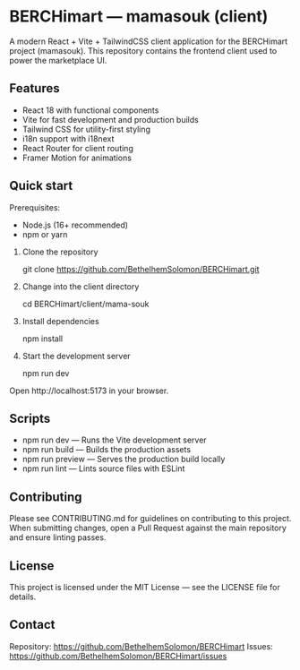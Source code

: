 # BERCHimart — mamasouk (client)

A modern React + Vite + TailwindCSS client application for the BERCHimart project (mamasouk). This repository contains the frontend client used to power the marketplace UI.

## Features

- React 18 with functional components
- Vite for fast development and production builds
- Tailwind CSS for utility-first styling
- i18n support with i18next
- React Router for client routing
- Framer Motion for animations

## Quick start

Prerequisites:

- Node.js (16+ recommended)
- npm or yarn

1. Clone the repository

   git clone https://github.com/BethelhemSolomon/BERCHimart.git

2. Change into the client directory

   cd BERCHimart/client/mama-souk

3. Install dependencies

   npm install

4. Start the development server

   npm run dev

Open http://localhost:5173 in your browser.

## Scripts

- npm run dev — Runs the Vite development server
- npm run build — Builds the production assets
- npm run preview — Serves the production build locally
- npm run lint — Lints source files with ESLint

## Contributing

Please see CONTRIBUTING.md for guidelines on contributing to this project. When submitting changes, open a Pull Request against the main repository and ensure linting passes.

## License

This project is licensed under the MIT License — see the LICENSE file for details.

## Contact

Repository: https://github.com/BethelhemSolomon/BERCHimart
Issues: https://github.com/BethelhemSolomon/BERCHimart/issues
